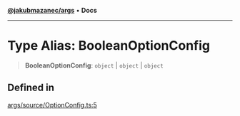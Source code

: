 [**@jakubmazanec/args**](../README.md) • **Docs**

---

# Type Alias: BooleanOptionConfig

> **BooleanOptionConfig**: `object` \| `object` \| `object`

## Defined in

[args/source/OptionConfig.ts:5](https://github.com/jakubmazanec/tools/blob/043f017b24789eba8a7eb285e0e1042ac4eaaeea/packages/args/source/OptionConfig.ts#L5)
